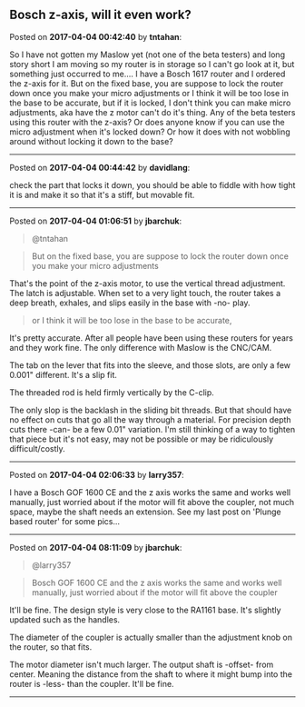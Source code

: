 ## Bosch z-axis, will it even work?
Posted on **2017-04-04 00:42:40** by **tntahan**:

So I have not gotten my Maslow yet (not one of the beta testers) and long story short I am moving so my router is in storage so I can't go look at it, but something just occurred to me.... I have a Bosch 1617 router and I ordered the z-axis for it. But on the fixed base, you are suppose to lock the router down once you make your micro adjustments or I think it will be too lose in the base to be accurate, but if it is locked, I don't think you can make micro adjustments, aka have the z motor can't do it's thing. Any of the beta testers using this router with the z-axis?  Or does anyone know if you can use the micro adjustment when it's locked down? Or how it does with not wobbling around without locking it down to the base?

---

Posted on **2017-04-04 00:44:42** by **davidlang**:

check the part that locks it down, you should be able to fiddle with how tight it is and make it so that it's a stiff, but movable fit.

---

Posted on **2017-04-04 01:06:51** by **jbarchuk**:

> @tntahan

> But on the fixed base, you are suppose to lock the router down once you make your micro adjustments

That's the point of the z-axis motor, to use the vertical thread adjustment. The latch is adjustable. When set to a very light touch, the router takes a deep breath, exhales, and slips easily in the base with -no- play.

> or I think it will be too lose in the base to be accurate,

It's pretty accurate. After all people have been using these routers for years and they work fine. The only difference with Maslow is the CNC/CAM.

The tab on the lever that fits into the sleeve, and those slots, are only a few 0.001" different. It's a slip fit.

The threaded rod is held firmly vertically by the C-clip.

The only slop is the backlash in the sliding bit threads. But that should have no effect on cuts that go all the way through a material. For precision depth cuts there -can- be a few 0.01" variation. I'm still thinking of a way to tighten that piece but it's not easy, may not be possible or may be ridiculously difficult/costly.

---

Posted on **2017-04-04 02:06:33** by **larry357**:

I have a Bosch GOF 1600 CE and the z axis works the same and works well manually, just worried about if the motor will fit above the coupler, not much space, maybe the shaft needs an extension. See my last post on 'Plunge based router' for some pics...

---

Posted on **2017-04-04 08:11:09** by **jbarchuk**:

> @larry357

> Bosch GOF 1600 CE and the z axis works the same and works well manually, just worried about if the motor will fit above the coupler

It'll be fine. The design style is very close to the RA1161 base. It's slightly updated such as the handles.

The diameter of the coupler is actually smaller than the adjustment knob on the router, so that fits.

The motor diameter isn't much larger. The output shaft is -offset- from center. Meaning the distance from the shaft to where it might bump into the router is -less- than the coupler. It'll be fine.

---

